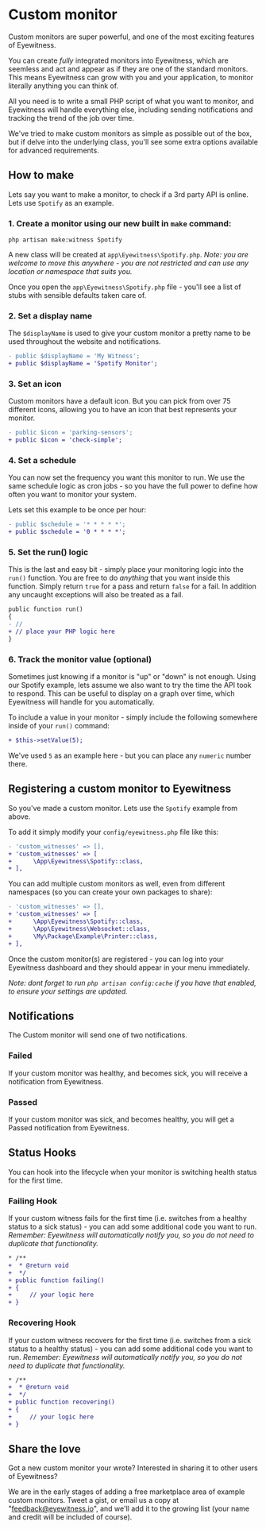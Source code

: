 # Custom monitor

Custom monitors are super powerful, and one of the most exciting features of Eyewitness.

You can create *fully* integrated monitors into Eyewitness, which are seemless and act and appear as if they are one of the standard monitors. This means Eyewitness can grow with you and your application, to monitor literally anything you can think of.

All you need is to write a small PHP script of what you want to monitor, and Eyewitness will handle everything else, including sending notifications and tracking the trend of the job over time.

We've tried to make custom monitors as simple as possible out of the box, but if delve into the underlying class, you'll see some extra options available for advanced requirements.

## How to make

Lets say you want to make a monitor, to check if a 3rd party API is online. Lets use `Spotify` as an example.

### 1. Create a monitor using our new built in `make` command:

    php artisan make:witness Spotify

A new class will be created at `app\Eyewitness\Spotify.php`. *Note: you are welcome to move this anywhere - you are not restricted and can use any location or namespace that suits you.*

Once you open the `app\Eyewitness\Spotify.php` file - you'll see a list of stubs with sensible defaults taken care of.

### 2. Set a display name

The `$displayName` is used to give your custom monitor a pretty name to be used throughout the website and notifications.

```diff
- public $displayName = 'My Witness';
+ public $displayName = 'Spotify Monitor';
```

### 3. Set an icon

Custom monitors have a default icon. But you can pick from over 75 different icons, allowing you to have an icon that best represents your monitor.

```diff
- public $icon = 'parking-sensors';
+ public $icon = 'check-simple';
```

### 4. Set a schedule

You can now set the frequency you want this monitor to run. We use the same schedule logic as cron jobs - so you have the full power to define how often you want to monitor your system.

Lets set this example to be once per hour:

```diff
- public $schedule = '* * * * *';
+ public $schedule = '0 * * * *';
```

### 5. Set the run() logic

This is the last and easy bit - simply place your monitoring logic into the `run()` function. You are free to do *anything* that you want inside this function. Simply return `true` for a pass and return `false` for a fail. In addition any uncaught exceptions will also be treated as a fail.

```diff
public function run()
{
- //
+ // place your PHP logic here
}
```

### 6. Track the monitor value (optional)

Sometimes just knowing if a monitor is "up" or "down" is not enough. Using our Spotify example, lets assume we also want to try the time the API took to respond. This can be useful to display on a graph over time, which Eyewitness will handle for you automatically.

To include a value in your monitor - simply include the following somewhere inside of your `run()` command:

```diff
+ $this->setValue(5);
```

We've used `5` as an example here - but you can place any `numeric` number there.


## Registering a custom monitor to Eyewitness

So you've made a custom monitor. Lets use the `Spotify` example from above.

To add it simply modify your `config/eyewitness.php` file like this:

```diff
- 'custom_witnesses' => [],
+ 'custom_witnesses' => [
+      \App\Eyewitness\Spotify::class,
+ ],
```

You can add multiple custom monitors as well, even from different namespaces (so you can create your own packages to share):

```diff
- 'custom_witnesses' => [],
+ 'custom_witnesses' => [
+      \App\Eyewitness\Spotify::class,
+      \App\Eyewitness\Websocket::class,
+      \My\Package\Example\Printer::class,
+ ],
```

Once the custom monitor(s) are registered - you can log into your Eyewitness dashboard and they should appear in your menu immediately.

*Note: dont forget to run `php artisan config:cache` if you have that enabled, to ensure your settings are updated.*

## Notifications

The Custom monitor will send one of two notifications.

### Failed

If your custom monitor was healthy, and becomes sick, you will receive a notification from Eyewitness.

### Passed

If your custom monitor was sick, and becomes healthy, you will get a Passed notification from Eyewitness.

## Status Hooks

You can hook into the lifecycle when your monitor is switching health status for the first time.

### Failing Hook

If your custom witness fails for the first time (i.e. switches from a healthy status to a sick status) - you can add some additional code you want to run. *Remember: Eyewitness will automatically notify you, so you do not need to duplicate that functionality.*

```diff
* /**
+  * @return void
+  */
+ public function failing()
+ {
+     // your logic here
+ }
```

### Recovering Hook

If your custom witness recovers for the first time (i.e. switches from a sick status to a healthy status) - you can add some additional code you want to run. *Remember: Eyewitness will automatically notify you, so you do not need to duplicate that functionality.*

```diff
* /**
+  * @return void
+  */
+ public function recovering()
+ {
+     // your logic here
+ }
```

## Share the love

Got a new custom monitor your wrote? Interested in sharing it to other users of Eyewitness?

We are in the early stages of adding a free marketplace area of example custom monitors. Tweet a gist, or email us a copy at "feedback@eyewitness.io", and we'll add it to the growing list (your name and credit will be included of course).
